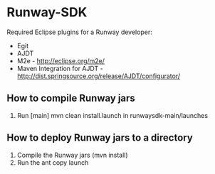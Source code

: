Runway-SDK
=======

Required Eclipse plugins for a Runway developer:

* Egit
* AJDT
* M2e - http://eclipse.org/m2e/
* Maven Integration for AJDT - http://dist.springsource.org/release/AJDT/configurator/


How to compile Runway jars
-------
1. Run [main] mvn clean install.launch in runwaysdk-main/launches


How to deploy Runway jars to a directory
-------
1. Compile the Runway jars (mvn install)
2. Run the ant copy launch
